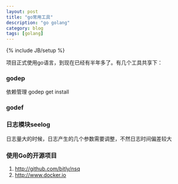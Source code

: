 ```yaml
---
layout: post
title: "go常用工具"
description: "go golang"
category: blog
tags: [golang]
---
```

{% include JB/setup %}

项目正式使用go语言，到现在已经有半年多了。有几个工具共享下：

### godep
依赖管理
godep get install

### godef 


### 日志模块seelog
日志量大的时候，日志产生的几个参数需要调整，不然日志时间偏差较大


### 使用Go的开源项目
1. <http://github.com/bitly/nsq>
2. <http://www.docker.io>

